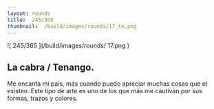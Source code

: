 ```yaml
---
layout:	rounds
title:	245/365
thumbnail:	/build/images/rounds/17_tn.png		
---
```


![	245/365	](/build/images/rounds/	17.png	)

##	La cabra / Tenango.
Me encanta mi país, más cuando puedo apreciar muchas cosas que el existen. Este tipo de arte es uno de los que más me cautivan por sus formas, trazos y colores.
